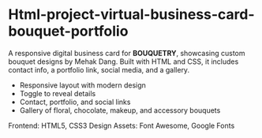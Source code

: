 # Html-project-virtual-business-card-bouquet-portfolio
A responsive digital business card for **BOUQUETRY**, showcasing custom bouquet designs by Mehak Dang. Built with HTML and CSS, it includes contact info, a portfolio link, social media, and a gallery.
- Responsive layout with modern design  
- Toggle to reveal details  
- Contact, portfolio, and social links
-  Gallery of floral, chocolate, makeup, and accessory bouquets
  
Frontend: HTML5, CSS3
Design Assets: Font Awesome, Google Fonts 
